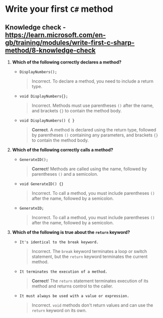 # Write your first `C#` method

## Knowledge check - <https://learn.microsoft.com/en-gb/training/modules/write-first-c-sharp-method/8-knowledge-check>

1. **Which of the following correctly declares a method?**

   - `DisplayNumbers();`
     > Incorrect. To declare a method, you need to include a return type.
   - `void DisplayNumbers{};`
     > Incorrect. Methods must use parentheses `()` after the name, and brackets `{}` to contain the method body.
   - `void DisplayNumbers() { }`
     > **Correct**. A method is declared using the return type, followed by parentheses `()` containing any parameters, and brackets `{}` to contain the method body.

2. **Which of the following correctly calls a method?**

   - `GenerateID();`
     > **Correct**! Methods are called using the name, followed by parentheses `()` and a semicolon.
   - `void GenerateID() {}`
     > Incorrect. To call a method, you must include parentheses `()` after the name, followed by a semicolon.
   - `GenerateID;`
     > Incorrect. To call a method, you must include parentheses `()` after the name, followed by a semicolon.

3. **Which of the following is true about the `return` keyword?**

   - `It's identical to the break keyword.`
     > Incorrect. The `break` keyword terminates a loop or switch statement, but the `return` keyword terminates the current method.
   - `It terminates the execution of a method.`
     > **Correct**! The `return` statement terminates execution of its method and returns control to the caller.
   - `It must always be used with a value or expression.`
     > Incorrect. `void` methods don't return values and can use the `return` keyword on its own.
